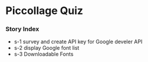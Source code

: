 # Piccollage Quiz

### Story Index
* s-1 survey and create API key for Google develer API
* s-2 display Google font list
* s-3 Downloadable Fonts